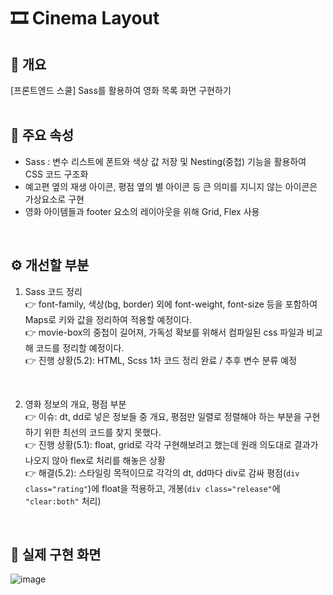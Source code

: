 # 🎞 Cinema Layout

## 👀 개요

[프론트엔드 스쿨] Sass를 활용하여 영화 목록 화면 구현하기
<br>
<br>

## 📌 주요 속성

- Sass : 변수 리스트에 폰트와 색상 값 저장 및 Nesting(중첩) 기능을 활용하여 CSS 코드 구조화
- 예고편 옆의 재생 아이콘, 평점 옆의 별 아이콘 등 큰 의미를 지니지 않는 아이콘은 가상요소로 구현
- 영화 아이템들과 footer 요소의 레이아웃을 위해 Grid, Flex 사용 
<br>

## ⚙ 개선할 부분

1. Sass 코드 정리 <br>
  👉 font-family, 색상(bg, border) 외에 font-weight, font-size 등을 포함하여 Maps로 키와 값을 정리하여 적용할 예정이다. <br>
  👉 movie-box의 중첩이 길어져, 가독성 확보를 위해서 컴파일된 css 파일과 비교해 코드를 정리할 예정이다. <br>
  👉 진행 상황(5.2): HTML, Scss 1차 코드 정리 완료 / 추후 변수 분류 예정
  <br>
  
2. 영화 정보의 개요, 평점 부분 <br>
  👉 이슈: dt, dd로 넣은 정보들 중 개요, 평점만 일렬로 정렬해야 하는 부분을 구현하기 위한 최선의 코드를 찾지 못했다. <br>
  👉 진행 상황(5.1): float, grid로 각각 구현해보려고 했는데 원래 의도대로 결과가 나오지 않아 flex로 처리를 해놓은 상황 <br>
  👉 해결(5.2): 스타일링 목적이므로 각각의 dt, dd마다 div로 감싸 평점(`div class="rating"`)에 float을 적용하고, 개봉(`div class="release"`에 `"clear:both"` 처리)
<br>

## 🔎 실제 구현 화면
![image](https://user-images.githubusercontent.com/80025366/166187742-73980208-5e2f-41b5-8847-4e4694e9bdd3.png)
